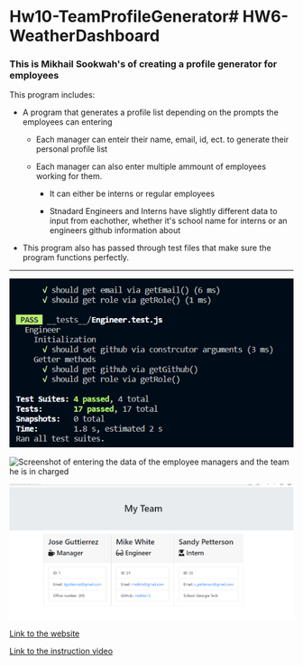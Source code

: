 # Hw10-TeamProfileGenerator# HW6-WeatherDashboard

### This is Mikhail Sookwah's of creating a profile generator for employees

This program includes:

* A program that generates a profile list depending on the prompts the employees can entering

    * Each manager can enteir their name, email, id, ect. to generate their personal profile list

    * Each manager can also enter multiple ammount of employees working for them.

        * It can either be interns or regular employees

        * Stnadard Engineers and Interns have slightly different data to input from eachother,
        whether it's school name for interns or an engineers github information about

* This program also has passed through test files that make sure the program functions perfectly.


----------------------------------------------------------------

![Screenshot of the Test results](./images/Screen1.png)

![Screenshot of entering the data of the employee managers and the team he is in charged](./image/Screen2.png)

![Screenshot of the generated page](./images/Screen3.png)

[Link to the website](https://github.com/Mikhail25/Hw10-TeamProfileGenerator)

[Link to the instruction video](https://drive.google.com/file/d/13pmdWf-PILxSBLouR5Xn-kj3SOtc87Pc/view)